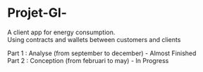 # Projet-Gl-

A client app for energy consumption.  
Using contracts and wallets between customers and clients  

Part 1 : Analyse (from september to december) - Almost Finished  
Part 2 : Conception (from februari to may) - In Progress  
